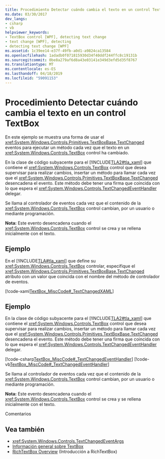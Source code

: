 ```yaml
---
title: Procedimiento Detectar cuándo cambia el texto en un control TextBox
ms.date: 03/30/2017
dev_langs:
- csharp
- vb
helpviewer_keywords:
- TextBox control [WPF], detecting text change
- text change [WPF], detecting
- detecting text change [WPF]
ms.assetid: 1c39ee14-e37f-49fb-a0d1-a9824ca13584
ms.openlocfilehash: 1adadb0f071815930d34f40ddf244ffc8c19131b
ms.sourcegitcommit: 0be8a279af6d8a43e03141e349d3efd5d35f8767
ms.translationtype: MT
ms.contentlocale: es-ES
ms.lasthandoff: 04/18/2019
ms.locfileid: "59091153"
---
```

# <a name="how-to-detect-when-text-in-a-textbox-has-changed"></a>Procedimiento Detectar cuándo cambia el texto en un control TextBox
En este ejemplo se muestra una forma de usar el <xref:System.Windows.Controls.Primitives.TextBoxBase.TextChanged> eventos para ejecutar un método cada vez que el texto en un <xref:System.Windows.Controls.TextBox> control ha cambiado.  
  
 En la clase de código subyacente para el [!INCLUDE[TLA2#tla_xaml](../../../../includes/tla2sharptla-xaml-md.md)] que contiene el <xref:System.Windows.Controls.TextBox> control que desea supervisar para realizar cambios, insertar un método para llamar cada vez que el <xref:System.Windows.Controls.Primitives.TextBoxBase.TextChanged> desencadena el evento.  Este método debe tener una firma que coincida con lo que espera el <xref:System.Windows.Controls.TextChangedEventHandler> delegar.  
  
 Se llama al controlador de eventos cada vez que el contenido de la <xref:System.Windows.Controls.TextBox> control cambian, por un usuario o mediante programación.  
  
 **Nota:** Este evento desencadena cuando el <xref:System.Windows.Controls.TextBox> control se crea y se rellena inicialmente con el texto.  
  
## <a name="example"></a>Ejemplo  
 En el [!INCLUDE[TLA#tla_xaml](../../../../includes/tlasharptla-xaml-md.md)] que define su <xref:System.Windows.Controls.TextBox> controlar, especifique el <xref:System.Windows.Controls.Primitives.TextBoxBase.TextChanged> atributo con un valor que coincida con el nombre del método de controlador de eventos.  
  
 [!code-xaml[TextBox_MiscCode#_TextChangedXAML](~/samples/snippets/csharp/VS_Snippets_Wpf/TextBox_MiscCode/CSharp/Window1.xaml#_textchangedxaml)]  
  
## <a name="example"></a>Ejemplo  
 En la clase de código subyacente para el [!INCLUDE[TLA2#tla_xaml](../../../../includes/tla2sharptla-xaml-md.md)] que contiene el <xref:System.Windows.Controls.TextBox> control que desea supervisar para realizar cambios, insertar un método para llamar cada vez que el <xref:System.Windows.Controls.Primitives.TextBoxBase.TextChanged> desencadena el evento.  Este método debe tener una firma que coincida con lo que espera el <xref:System.Windows.Controls.TextChangedEventHandler> delegar.  
  
 [!code-csharp[TextBox_MiscCode#_TextChangedEventHandler](~/samples/snippets/csharp/VS_Snippets_Wpf/TextBox_MiscCode/CSharp/Window1.xaml.cs#_textchangedeventhandler)]
 [!code-vb[TextBox_MiscCode#_TextChangedEventHandler](~/samples/snippets/visualbasic/VS_Snippets_Wpf/TextBox_MiscCode/VisualBasic/Window1.xaml.vb#_textchangedeventhandler)]  
  
 Se llama al controlador de eventos cada vez que el contenido de la <xref:System.Windows.Controls.TextBox> control cambian, por un usuario o mediante programación.  
  
 **Nota:** Este evento desencadena cuando el <xref:System.Windows.Controls.TextBox> control se crea y se rellena inicialmente con el texto.  
  
 Comentarios  
  
## <a name="see-also"></a>Vea también

- <xref:System.Windows.Controls.TextChangedEventArgs>
- [Información general sobre TextBox](textbox-overview.md)
- [RichTextBox Overview](richtextbox-overview.md) (Introducción a RichTextBox)
